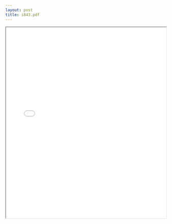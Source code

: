 ```yaml
---
layout: post
title: i843.pdf
---
```


<div class="pdf-container">
<iframe src="/ea/assets/pdfs/i843.pdf" height="600" width="100%" allowFullScreen="true"></iframe>
</div>

